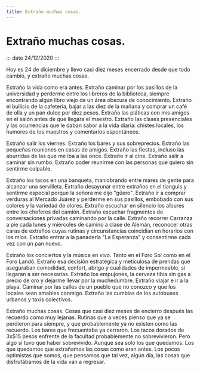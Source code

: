 ```yaml
---
title: Extraño muchas cosas.
---
```


# Extraño muchas cosas.

::: date
24/12/2020
:::

Hoy es 24 de diciembre y llevo casi diez meses encerrado desde que todo cambió,
y extraño muchas cosas.  

Extraño la vida como era antes. Extraño caminar por los pasillos de la
universidad y perderme entre los libreros de la biblioteca, siempre encontrando
algún libro viejo de un área obscura de conocimiento. Extraño el bullicio de la
cafetería, bajar a las diez de la mañana y comprar un café de olla y un pan dulce por
diez pesos. Extraño las pláticas con mis amigos en el salón antes de que llegara
el maestro. Extraño las clases presenciales y las ocurrencias que le
daban sabor a la vida diaria: chistes locales, los humores de los maestros y
comentarios espontáneos.  

Extraño salir los viernes. Extraño los bares y sus sobreprecios. Extraño las
pequeñas reuniones en casas de amigos. Extraño las fiestas, incluso las
aburridas de las que me iba a las once. Extraño ir al cine. Extraño salir a
caminar sin rumbo. Extraño poder reunirme con las personas que quiero sin sentirme
culpable.  

Extraño los tacos en una banqueta, maniobrando entre mares de gente para
alcanzar una servilleta. Extraño desayunar entre extraños en el tianguis y
sentirme especial porque la señora me dijo "güero". Extraño ir a comprar
verduras al Mercado Juárez y perderme en sus pasillos, embobado con sus colores
y la variedad de olores. Extraño escuchar en silencio los albures entre los
choferes del camión. Extraño escuchar fragmentos de conversaciones privadas
caminando por la calle. Extraño recorrer Carranza a pie cada lunes y miércoles
de camino a clase de Alemán, reconocer otras caras de extraños cuyas rutinas y
circunstancias coincidían en horarios con los míos. Extraño entrar a la
panadería "La Esperanza" y consentirme cada vez con un pan nuevo.

Extraño los conciertos y la música en vivo. Tanto en el Foro Sol como en el Foro
Landó. Extraño esa decisión estratégica y meticulosa de prendas que aseguraban
comodidad, confort, abrigo y cualidades de impermeable, si llegaran a ser
necesarias. Extraño los empujones, la cerveza tibia sin gas a precio de oro y
dejarme llevar por la muchedumbre. Extraño viajar e ir a la playa. Caminar por
las calles de un pueblo que no conozco y que los locales sean amables conmigo.
Extraño las cumbias de los autobuses urbanos y taxis colectivos.

Extraño muchas cosas. Cosas que casi diez meses de encierro después las recuerdo
como muy lejanas. Rutinas que a veces pienso que ya se perdieron para siempre, y
que probablemente ya no existen como las recuerdo. Los bares que frecuentaba ya
cerraron. Los tacos dorados de 3x$15 pesos enfrente de la facultad probablemente no
sobrevivieron. Pero algo sí tuvo que haber sobrevivido. Aunque sea solo los que
quedamos. Los que quedamos que extrañamos las cosas como eran antes. Los pocos
optimistas que somos, que pensamos que tal vez, algún día, las cosas que
disfrutábamos de la vida van a regresar.
